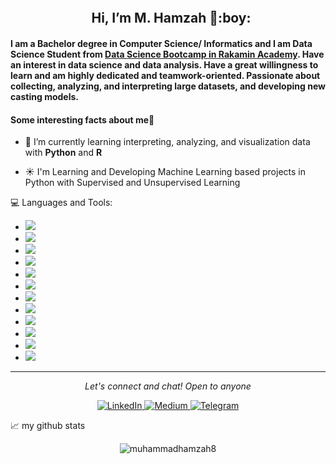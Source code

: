 <h2 align="center"> <img src="https://media.giphy.com/media/hvRJCLFzcasrR4ia7z/giphy.gif" width="5px" height="50px"> Hi, I’m M. Hamzah 🙂:boy:
 
#### I am a Bachelor degree in Computer Science/ Informatics and I am Data Science Student from [Data Science Bootcamp in Rakamin Academy](https://rakamin.com/). Have an interest in data science and data analysis. Have a great willingness to learn and am highly dedicated and teamwork-oriented. Passionate about collecting, analyzing, and interpreting large datasets, and developing new casting models.
 
 #### Some interesting facts about me:boy:

- 🌱 I’m currently learning interpreting, analyzing, and visualization data with **Python** and **R**
  
- ☀️ I'm Learning and Developing Machine Learning based projects in Python with Supervised and Unsupervised Learning
 

💻 Languages and Tools:
- <img src ="https://img.shields.io/badge/Python-3776AB?style=for-the-badge&logo=python&logoColor=white">
- <img src ="https://img.shields.io/badge/MySQL-00000F?style=for-the-badge&logo=mysql&logoColor=white">
- <img src ="https://img.shields.io/badge/PostgreSQL-316192?style=for-the-badge&logo=postgresql&logoColor=white">
- <img src ="https://img.shields.io/badge/R-276DC3?style=for-the-badge&logo=r&logoColor=white">
- <img src ="https://img.shields.io/badge/Microsoft_Excel-217346?style=for-the-badge&logo=microsoft-excel&logoColor=white">
- <img src ="https://img.shields.io/badge/Java-ED8B00?style=for-the-badge&logo=java&logoColor=whit">
- <img src ="https://img.shields.io/badge/PHP-777BB4?style=for-the-badge&logo=php&logoColor=white">
- <img src ="https://img.shields.io/badge/HTML-239120?style=for-the-badge&logo=html5&logoColor=white">
- <img src ="https://img.shields.io/badge/CSS-239120?&style=for-the-badge&logo=css3&logoColor=white">
- <img src ="https://img.shields.io/badge/JavaScript-323330?style=for-the-badge&logo=javascript&logoColor=F7DF1E">
- <img src ="https://img.shields.io/badge/Tableau-E97627?style=for-the-badge&logo=Tableau&logoColor=white">
- <img src ="https://img.shields.io/badge/Google%20Analytics-E37400?style=for-the-badge&logo=google%20analytics&logoColor=white">

<hr>
<p align="center">
  <i>Let's connect and chat! Open to anyone</i>
<p align="center">
    <a href="https://www.linkedin.com/in/muhammadhamzah8/" target="_blank">
    <img src="https://img.shields.io/badge/LinkedIn-0077B5?style=for-the-badge&logo=linkedin&logoColor=white" alt="LinkedIn"/>
    </a>
    <a href="https://muhammadhamzah8.medium.com/" target="_blank">
    <img src="https://img.shields.io/badge/Medium-12100E?style=for-the-badge&logo=medium&logoColor=white" alt="Medium"/>
    </a>
    <a href="https://t.me/muhammadhamzah8" target="_blank">
    <img src="https://img.shields.io/badge/Telegram-2CA5E0?style=for-the-badge&logo=telegram&logoColor=white" alt="Telegram"/>
    </a>

 
 📈 my github stats

<p align="center"> <img src="https://github-readme-stats.vercel.app/api?username=muhammadhamzah8&show_icons=true&theme=gotham" alt="muhammadhamzah8" />
